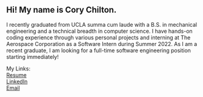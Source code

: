 ## Hi! My name is Cory Chilton.

I recently graduated from UCLA summa cum laude with a B.S. in mechanical engineering and a technical breadth in computer science. I have hands-on coding experience through various personal projects and interning at The Aerospace Corporation as a Software Intern during Summer 2022. As I am a recent graduate, I am looking for a full-time software engineering position starting immediately!

My Links:  
[Resume](https://github.com/CoryChilton/resume/blob/main/resume.pdf)  
[LinkedIn](https://www.linkedin.com/in/corychilton/)  
[Email](mailto:corychilton@g.ucla.edu)

<!--
**CoryChilton/CoryChilton** is a ✨ _special_ ✨ repository because its `README.md` (this file) appears on your GitHub profile.

Here are some ideas to get you started:

- 🔭 I’m currently working on ...
- 🌱 I’m currently learning ...
- 👯 I’m looking to collaborate on ...
- 🤔 I’m looking for help with ...
- 💬 Ask me about ...
- 📫 How to reach me: ...
- 😄 Pronouns: ...
- ⚡ Fun fact: ...
-->
